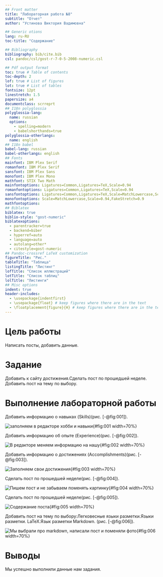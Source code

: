 ```yaml
---
## Front matter
title: "Лабораторная работа №8"
subtitle: "Отчет"
author: "Устинова Виктория Вадимовна"

## Generic otions
lang: ru-RU
toc-title: "Содержание"

## Bibliography
bibliography: bib/cite.bib
csl: pandoc/csl/gost-r-7-0-5-2008-numeric.csl

## Pdf output format
toc: true # Table of contents
toc-depth: 2
lof: true # List of figures
lot: true # List of tables
fontsize: 12pt
linestretch: 1.5
papersize: a4
documentclass: scrreprt
## I18n polyglossia
polyglossia-lang:
  name: russian
  options:
	- spelling=modern
	- babelshorthands=true
polyglossia-otherlangs:
  name: english
## I18n babel
babel-lang: russian
babel-otherlangs: english
## Fonts
mainfont: IBM Plex Serif
romanfont: IBM Plex Serif
sansfont: IBM Plex Sans
monofont: IBM Plex Mono
mathfont: STIX Two Math
mainfontoptions: Ligatures=Common,Ligatures=TeX,Scale=0.94
romanfontoptions: Ligatures=Common,Ligatures=TeX,Scale=0.94
sansfontoptions: Ligatures=Common,Ligatures=TeX,Scale=MatchLowercase,Scale=0.94
monofontoptions: Scale=MatchLowercase,Scale=0.94,FakeStretch=0.9
mathfontoptions:
## Biblatex
biblatex: true
biblio-style: "gost-numeric"
biblatexoptions:
  - parentracker=true
  - backend=biber
  - hyperref=auto
  - language=auto
  - autolang=other*
  - citestyle=gost-numeric
## Pandoc-crossref LaTeX customization
figureTitle: "Рис."
tableTitle: "Таблица"
listingTitle: "Листинг"
lofTitle: "Список иллюстраций"
lotTitle: "Список таблиц"
lolTitle: "Листинги"
## Misc options
indent: true
header-includes:
  - \usepackage{indentfirst}
  - \usepackage{float} # keep figures where there are in the text
  - \floatplacement{figure}{H} # keep figures where there are in the text
---
```


# Цель работы

Написать посты, добавить данные.

# Задание

Добавить к сайту достижения.Сделать пост по прошедшей неделе.
Добавить пост на тему по выбору.

# Выполнение лабораторной работы

Добавить информацию о навыках (Skills)(рис. [-@fig:001]).

![заполняем в редакторе хобби и навыки](image/1.jpg){#fig:001 width=70%}

Добавить информацию об опыте (Experience)(рис. [-@fig:002]).

![В редакторе меняем информацию на нашу](image/2.jpg){#fig:002 width=70%}

Добавить информацию о достижениях (Accomplishments)(рис. [-@fig:003]).

![Заполняем свои достижения](image/3.jpg){#fig:003 width=70%}

Сделать пост по прошедшей неделе(рис. [-@fig:004]).

![Пишем пост и не забываем поменять картинку](image/4.jpg){#fig:004 width=70%}

Сделать пост по прошедшей неделе(рис. [-@fig:005]).

![Содержание поста](image/5.jpg){#fig:005 width=70%}

Добавить пост на тему по выбору:Легковесные языки разметки.Языки разметки. LaTeX.Язык разметки Markdown.
(рис. [-@fig:006]).

![Мы выбрали про markdown, написали пост и поменяли фото](image/6.jpg){#fig:006 width=70%}

# Выводы

Мы успешно выполнили данные нам задания.
